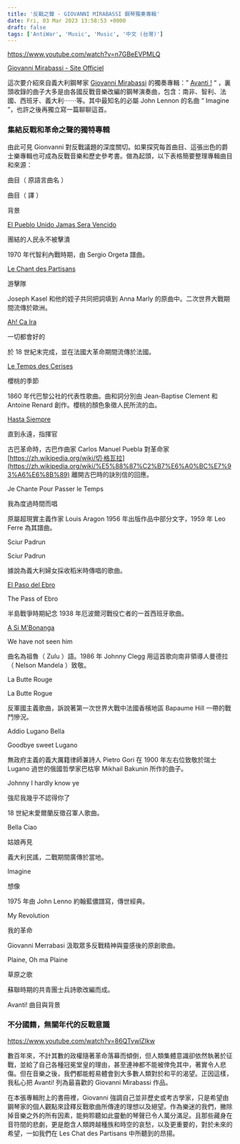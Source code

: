 ```yaml
---
title: '反戰之聲 - GIOVANNI MIRABASSI 鋼琴獨奏專輯'
date: Fri, 03 Mar 2023 13:58:53 +0000
draft: false
tags: ['AntiWar', 'Music', 'Music', '中文 (台灣)']
---
```


https://www.youtube.com/watch?v=n7GBeEVPMLQ

[Giovanni Mirabassi - Site Officiel](https://www.giovannimirabassi.com/bio)

這次要介紹來自義大利鋼琴家 [Giovanni Mirabassi](https://www.giovannimirabassi.com/) 的獨奏專輯：” [Avanti !](https://www.jazz-sawano.com/ja-tw/products/ske333015) “ ，裏頭收錄的曲子大多是由各國反戰音樂改編的鋼琴演奏曲，包含：南非、智利、法國、西班牙、義大利⋯⋯等。其中最知名的必屬 John Lennon 的名曲 “ Imagine ”，也許之後再獨立寫一篇聊聊這首。

### 集結反戰和革命之聲的獨特專輯

由此可見 Gionvanni 對反戰議題的深度關切。如果探究每首曲目、這張出色的爵士樂專輯也可成為反戰音樂和歷史參考書。做為起頭，以下表格簡要整理專輯曲目和來源：

曲目（ 原語言曲名 ）

曲目（ 譯 ）

背景

[El Pueblo Unido Jamas Sera Vencido](https://en.wikipedia.org/wiki/El_pueblo_unido_jam%C3%A1s_ser%C3%A1_vencido)

團結的人民永不被擊潰

1970 年代智利內戰時期，由 Sergio Orgeta 譜曲。

[Le Chant des Partisans](/d53ba47903d14653ac35ae0bf51e06ae)

游擊隊

Joseph Kasel 和他的姪子共同把詞填到 Anna Marly 的原曲中。二次世界大戰期間流傳於歐洲。  
  

[Ah! Ca Ira](https://en.wikipedia.org/wiki/%C3%87a_Ira)

一切都會好的

於 18 世紀末完成，並在法國大革命期間流傳於法國。

[Le Temps des Cerises](https://en.wikipedia.org/wiki/Le_Temps_des_cerises)

櫻桃的季節

1860 年代巴黎公社的代表性歌曲。曲和詞分別由 Jean-Baptise Clement 和 Antoine Renard 創作。櫻桃的顏色象徵人民所流的血。

[Hasta Siempre](https://zh.wikipedia.org/zh-tw/%E7%9B%B4%E5%88%B0%E6%B0%B8%E8%BF%9C%EF%BC%8C%E6%8C%87%E6%8C%A5%E5%AE%98)

直到永遠，指揮官

古巴革命時，古巴作曲家 Carlos Manuel Puebla 對革命家 [https://zh.wikipedia.org/wiki/切·格瓦拉](https://zh.wikipedia.org/wiki/%E5%88%87%C2%B7%E6%A0%BC%E7%93%A6%E6%8B%89) 離開古巴時的訣別信的回應。

Je Chante Pour Passer le Temps

我為度過時間而唱

原屬超現實主義作家 Louis Aragon 1956 年出版作品中部分文字，1959 年 Leo Ferre 為其譜曲。

Sciur Padrun

Sciur Padrun

據說為義大利婦女採收稻米時傳唱的歌曲。

[El Paso del Ebro](https://fr.wikipedia.org/wiki/El_paso_del_Ebro)

The Pass of Ebro

半島戰爭時期紀念 1938 年厄波爾河戰役亡者的一首西班牙歌曲。

[A Si M'Bonanga](https://en.wikipedia.org/wiki/Asimbonanga)

We have not seen him

曲名為祖魯（ Zulu ）語。1986 年 Johnny Clegg 用這首歌向南非領導人曼德拉（ Nelson Mandela ）致敬。

La Butte Rouge

La Butte Rogue

反軍國主義歌曲，訴說著第一次世界大戰中法國香檳地區 Bapaume Hill 一帶的戰鬥慘況。

Addio Lugano Bella

Goodbye sweet Lugano

無政府主義的義大厲籍律師兼詩人 Pietro Gori 在 1900 年左右位致敬於瑞士 Lugano 過世的俄國哲學家巴枯寧 Mikhail Bakunin 所作的曲子。

Johnny I hardly know ye

強尼我幾乎不認得你了

18 世紀末愛爾蘭反徵召軍人歌曲。

Bella Ciao

姑娘再見

義大利民謠，二戰期間廣傳於當地。

Imagine

想像

1975 年由 John Lenno 約翰藍儂譜寫，傳世經典。

My Revolution

我的革命

Giovanni Merrabasi 汲取眾多反戰精神與靈感後的原創歌曲。

Plaine, Oh ma Plaine

草原之歌

蘇聯時期的共青團士兵詩歌改編而成。  
  
  

Avanti! 曲目與背景

### 不分國籍，無關年代的反戰意識

https://www.youtube.com/watch?v=86QTvwlZlkw

數百年來，不計其數的政權隨著革命落幕而傾倒，但人類集體意識卻依然執著於征戰，並給了自己各種冠冕堂皇的理由，甚至連神都不能被倖免其中，著實令人悲傷。但在音樂之後，我們都能輕易體會到大多數人類對於和平的渴望。正因這樣，我私心把 Avanti! 列為最喜歡的 Giovanni Mirabassi 作品。

在本張專輯附上的書冊裡，Giovanni 強調自己並非歷史或考古學家，只是希望由鋼琴家的個人觀點來詮釋反戰歌曲所傳達的理想以及絕望。作為樂迷的我們，撇除掉音樂之外的所有因素，能夠聆聽如此靈動的琴聲已令人萬分滿足。且那些藏身在音符間的悲劇，更是飽含人類跨越種族和時空的哀愁，以及更重要的，對於未來的希望，一如我們在 Les Chat des Partisans 中所聽到的昂揚。